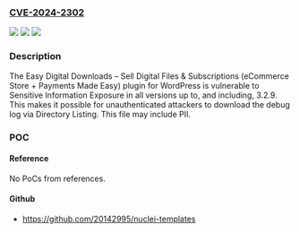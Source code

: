 ### [CVE-2024-2302](https://cve.mitre.org/cgi-bin/cvename.cgi?name=CVE-2024-2302)
![](https://img.shields.io/static/v1?label=Product&message=Easy%20Digital%20Downloads%20%E2%80%93%20Sell%20Digital%20Files%20%26%20Subscriptions%20(eCommerce%20Store%20%2B%20Payments%20Made%20Easy)&color=blue)
![](https://img.shields.io/static/v1?label=Version&message=*%3C%3D%203.2.9%20&color=brighgreen)
![](https://img.shields.io/static/v1?label=Vulnerability&message=CWE-532%20Information%20Exposure%20Through%20Log%20Files&color=brighgreen)

### Description

The Easy Digital Downloads – Sell Digital Files & Subscriptions (eCommerce Store + Payments Made Easy) plugin for WordPress is vulnerable to Sensitive Information Exposure in all versions up to, and including, 3.2.9. This makes it possible for unauthenticated attackers to download the debug log via Directory Listing. This file may include PII.

### POC

#### Reference
No PoCs from references.

#### Github
- https://github.com/20142995/nuclei-templates

